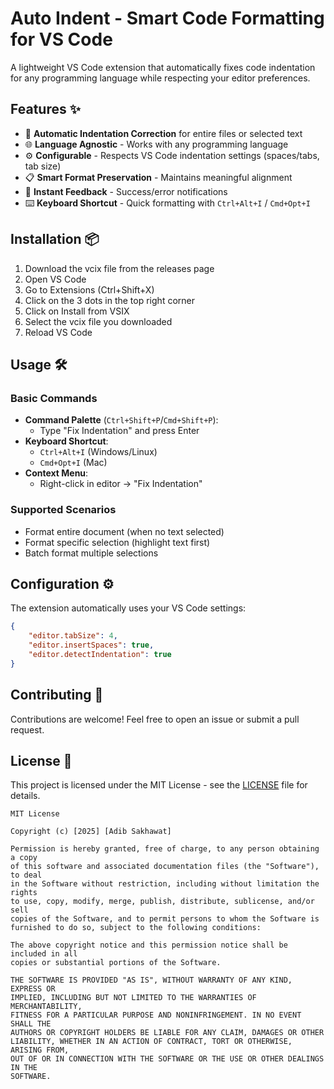 # Auto Indent - Smart Code Formatting for VS Code

A lightweight VS Code extension that automatically fixes code indentation for any programming language while respecting your editor preferences.

## Features ✨

- 🧹 **Automatic Indentation Correction** for entire files or selected text
- 🌐 **Language Agnostic** - Works with any programming language
- ⚙️ **Configurable** - Respects VS Code indentation settings (spaces/tabs, tab size)
- 📋 **Smart Format Preservation** - Maintains meaningful alignment
- 🚀 **Instant Feedback** - Success/error notifications
- ⌨️ **Keyboard Shortcut** - Quick formatting with `Ctrl+Alt+I` / `Cmd+Opt+I`

## Installation 📦

1. Download the vcix file from the releases page
2. Open VS Code
3. Go to Extensions (Ctrl+Shift+X)
4. Click on the 3 dots in the top right corner
5. Click on Install from VSIX
6. Select the vcix file you downloaded
7. Reload VS Code


## Usage 🛠️

### Basic Commands
- **Command Palette** (`Ctrl+Shift+P`/`Cmd+Shift+P`):
  - Type "Fix Indentation" and press Enter
- **Keyboard Shortcut**:
  - `Ctrl+Alt+I` (Windows/Linux)
  - `Cmd+Opt+I` (Mac)
- **Context Menu**:
  - Right-click in editor → "Fix Indentation"

### Supported Scenarios
- Format entire document (when no text selected)
- Format specific selection (highlight text first)
- Batch format multiple selections

## Configuration ⚙️

The extension automatically uses your VS Code settings:
```json
{
    "editor.tabSize": 4,
    "editor.insertSpaces": true,
    "editor.detectIndentation": true
}
```

## Contributing 🤝

Contributions are welcome! Feel free to open an issue or submit a pull request.


## License 📝

This project is licensed under the MIT License - see the [LICENSE](LICENSE) file for details.
```
MIT License

Copyright (c) [2025] [Adib Sakhawat]

Permission is hereby granted, free of charge, to any person obtaining a copy
of this software and associated documentation files (the "Software"), to deal
in the Software without restriction, including without limitation the rights
to use, copy, modify, merge, publish, distribute, sublicense, and/or sell
copies of the Software, and to permit persons to whom the Software is
furnished to do so, subject to the following conditions:

The above copyright notice and this permission notice shall be included in all
copies or substantial portions of the Software.

THE SOFTWARE IS PROVIDED "AS IS", WITHOUT WARRANTY OF ANY KIND, EXPRESS OR
IMPLIED, INCLUDING BUT NOT LIMITED TO THE WARRANTIES OF MERCHANTABILITY,
FITNESS FOR A PARTICULAR PURPOSE AND NONINFRINGEMENT. IN NO EVENT SHALL THE
AUTHORS OR COPYRIGHT HOLDERS BE LIABLE FOR ANY CLAIM, DAMAGES OR OTHER
LIABILITY, WHETHER IN AN ACTION OF CONTRACT, TORT OR OTHERWISE, ARISING FROM,
OUT OF OR IN CONNECTION WITH THE SOFTWARE OR THE USE OR OTHER DEALINGS IN THE
SOFTWARE.
```

